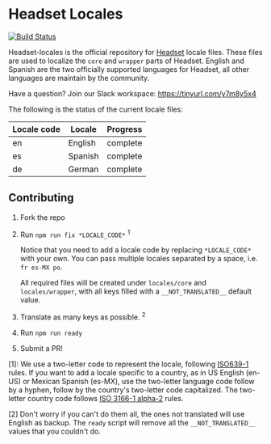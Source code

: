 # Headset Locales

[![Build
Status](https://travis-ci.org/headsetapp/headset-locales.svg?branch=master)](https://travis-ci.org/headsetapp/headset-locales)

Headset-locales is the official repository for [Headset](http://headsetapp.co) locale files. These files are used to
localize the `core` and `wrapper` parts of Headset.
English and Spanish are the two officially supported languages for Headset, all other languages are maintain by the
community.

Have a question? Join our Slack workspace: https://tinyurl.com/y7m8y5x4

The following is the status of the current locale files:

| Locale code | Locale | Progress |
|-------------|--------|----------|
| en | English | complete |
| es | Spanish | complete |
| de | German  | complete |

## Contributing

1. Fork the repo
2. Run `npm run fix *LOCALE_CODE*` <sup>1</sup>

    Notice that you need to add a locale code by replacing `*LOCALE_CODE*` with your own.
    You can pass multiple locales separated by a space, i.e. `fr es-MX po`.

    All required files will be created under `locales/core` and `locales/wrapper`, with all keys filled with a `__NOT_TRANSLATED__` default value.

3. Translate as many keys as possible. <sup>2</sup>
4. Run `npm run ready`
5. Submit a PR!

[1]: We use a two-letter code to represent the locale, following [ISO639-1](https://en.wikipedia.org/wiki/List_of_ISO_639-1_codes) rules. If you want to add a locale specific to a country, as in US English (en-US) or Mexican Spanish (es-MX), use the two-letter language code follow by a hyphen, follow by the country's two-letter code capitalized.
The two-letter country code follows [ISO 3166-1 alpha-2](https://en.wikipedia.org/wiki/ISO_3166-1_alpha-2) rules.

[2] Don't worry if you can't do them all, the ones not translated will use English as backup. The `ready` script will remove all the `__NOT_TRANSLATED__` values that you couldn't do.
